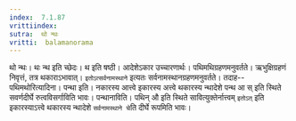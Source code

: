 ```yaml
---
index:  7.1.87
vrittiindex: 
sutra:  थो न्थः
vritti:  balamanorama 
---
```


थो न्थः। थः न्थ इति च्छेदः। थ इति षष्ठी। आदेशेऽकार उच्चारणार्थः। पथिमथिग्रहणमनुवर्तते। ऋभुक्षिग्रहणं निवृत्तं, तत्र थकाराऽभावात्। `इतोऽत्सर्वनामस्थाने` इत्यतः सर्वनामस्थानग्रहणमनुवर्तते। तदाह--पथिमथोरित्यादिना। पन्था इति। नकारस्य आत्त्वे इकारस्य अत्त्वे थकारस्य न्थादेशे पन्थ आ स् इति स्थिते सवर्णदीर्घे रुत्वविसर्गाविति भावः। पन्थानाविति। पथिन् औ इति स्थिते सावित्युक्तेर्नात्त्वम् `इतोऽत्` इति इकारस्याऽत्त्वे थकारस्य न्थादेशे `सर्वनामस्थाने चे`ति दीर्घे रूपमिति भावः।

